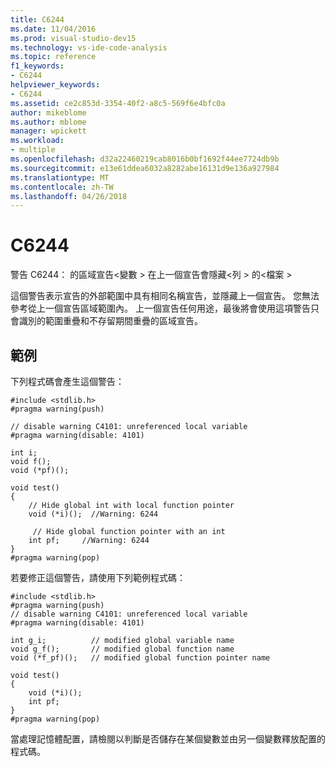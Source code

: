 ```yaml
---
title: C6244
ms.date: 11/04/2016
ms.prod: visual-studio-dev15
ms.technology: vs-ide-code-analysis
ms.topic: reference
f1_keywords:
- C6244
helpviewer_keywords:
- C6244
ms.assetid: ce2c853d-3354-40f2-a8c5-569f6e4bfc0a
author: mikeblome
ms.author: mblome
manager: wpickett
ms.workload:
- multiple
ms.openlocfilehash: d32a22460219cab8016b0bf1692f44ee7724db9b
ms.sourcegitcommit: e13e61ddea6032a8282abe16131d9e136a927984
ms.translationtype: MT
ms.contentlocale: zh-TW
ms.lasthandoff: 04/26/2018
---
```

# <a name="c6244"></a>C6244
警告 C6244： 的區域宣告\<變數 > 在上一個宣告會隱藏\<列 > 的\<檔案 >

 這個警告表示宣告的外部範圍中具有相同名稱宣告，並隱藏上一個宣告。 您無法參考從上一個宣告區域範圍內。 上一個宣告任何用途，最後將會使用這項警告只會識別的範圍重疊和不存留期間重疊的區域宣告。

## <a name="example"></a>範例
 下列程式碼會產生這個警告：

```
#include <stdlib.h>
#pragma warning(push)

// disable warning C4101: unreferenced local variable
#pragma warning(disable: 4101)

int i;
void f();
void (*pf)();

void test()
{
    // Hide global int with local function pointer
    void (*i)();  //Warning: 6244

     // Hide global function pointer with an int
    int pf;     //Warning: 6244
}
#pragma warning(pop)
```

 若要修正這個警告，請使用下列範例程式碼：

```
#include <stdlib.h>
#pragma warning(push)
// disable warning C4101: unreferenced local variable
#pragma warning(disable: 4101)

int g_i;          // modified global variable name
void g_f();       // modified global function name
void (*f_pf)();   // modified global function pointer name

void test()
{
    void (*i)();
    int pf;
}
#pragma warning(pop)
```

 當處理記憶體配置，請檢閱以判斷是否儲存在某個變數並由另一個變數釋放配置的程式碼。